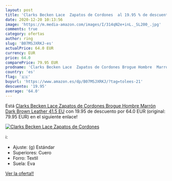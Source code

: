```yaml
---
layout: post
title: 'Clarks Becken Lace  Zapatos de Cordones  al 19.95 % de descuento'
date: 2020-12-20 10:13:56
image: 'https://m.media-amazon.com/images/I/314qN2e+inL._SL200_.jpg'
comments: true
category: ofertas
author: ring
slug: 'B07MSJXRKJ-es'
actualPrice: 64.0 EUR
currency: EUR
price: 64.0
comparePrice: 79.95 EUR
prodname: 'Clarks Becken Lace  Zapatos de Cordones Brogue Hombre  Marrón  Dark Brown Leather   41.5 EU'
country: 'es'
flag: '🇪🇸'
buyurl: 'https://www.amazon.es/dp/B07MSJXRKJ/?tag=tolees-21'
descuento: '19.95'
average: '64.0'
---
```


Está [Clarks Becken Lace  Zapatos de Cordones Brogue Hombre  Marrón  Dark Brown Leather   41.5 EU](https://www.amazon.es/dp/B07MSJXRKJ/?tag=tolees-21) con 19.95 de descuento por 64.0 EUR (original: 79.95 EUR) en el siguiente enlace!

[![Clarks Becken Lace  Zapatos de Cordones ](https://m.media-amazon.com/images/I/314qN2e+inL._SL200_.jpg)](https://www.amazon.es/dp/B07MSJXRKJ/?tag=tolees-21)

ℹ️:

- Ajuste: (g) Estándar
- Superiores: Cuero
- Forro: Textil
- Suela: Eva

[Ver la oferta!!](https://www.amazon.es/dp/B07MSJXRKJ/?tag=tolees-21)
